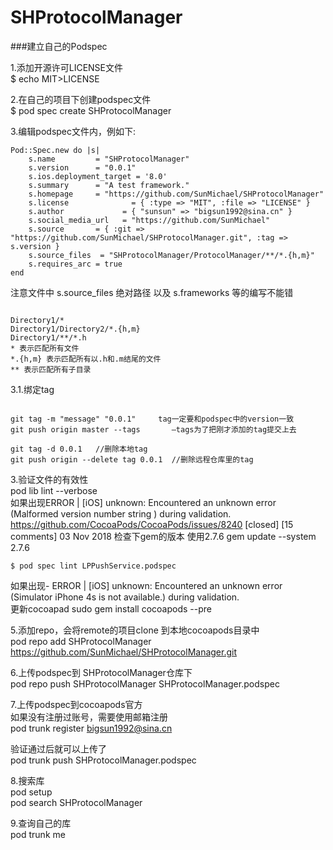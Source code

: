 # SHProtocolManager

###建立自己的Podspec     

1.添加开源许可LICENSE文件    
$ echo MIT>LICENSE

2.在自己的项目下创建podspec文件     
$ pod spec create SHProtocolManager          

3.编辑podspec文件内，例如下:          

<pre><code>Pod::Spec.new do |s|
    s.name         = "SHProtocolManager"
    s.version      = "0.0.1"
    s.ios.deployment_target = '8.0'
    s.summary      = "A test framework."
    s.homepage     = "https://github.com/SunMichael/SHProtocolManager"
    s.license              = { :type => "MIT", :file => "LICENSE" }
    s.author             = { "sunsun" => "bigsun1992@sina.cn" }
    s.social_media_url   = "https://github.com/SunMichael"
    s.source       = { :git => "https://github.com/SunMichael/SHProtocolManager.git", :tag => s.version }
    s.source_files  = "SHProtocolManager/ProtocolManager/**/*.{h,m}"
    s.requires_arc = true
end </code></pre>            

 注意文件中 s.source_files 绝对路径  以及 s.frameworks 等的编写不能错  




<pre><code>
Directory1/*
Directory1/Directory2/*.{h,m}
Directory1/**/*.h        
* 表示匹配所有文件
*.{h,m} 表示匹配所有以.h和.m结尾的文件
** 表示匹配所有子目录 </code></pre>         




3.1.绑定tag     
<pre><code>
git tag -m "message" "0.0.1"     tag一定要和podspec中的version一致
git push origin master --tags       –tags为了把刚才添加的tag提交上去   

git tag -d 0.0.1   //删除本地tag      
git push origin --delete tag 0.0.1  //删除远程仓库里的tag     </code></pre>  
               
  
3.验证文件的有效性      
  pod lib lint --verbose    
  如果出现ERROR | [iOS] unknown: Encountered an unknown error (Malformed version number string ) during validation.
   https://github.com/CocoaPods/CocoaPods/issues/8240 [closed] [15 comments]
   03 Nov 2018
 检查下gem的版本 使用2.7.6  gem update --system 2.7.6
 
 <pre><code>$ pod spec lint LPPushService.podspec       </code></pre>  
如果出现- ERROR | [iOS] unknown: Encountered an unknown error (Simulator iPhone 4s is not available.) during validation.    
更新cocoapad
sudo gem install cocoapods --pre 

5.添加repo，会将remote的项目clone 到本地cocoapods目录中     
  pod repo add SHProtocolManager https://github.com/SunMichael/SHProtocolManager.git    

6.上传podspec到 SHProtocolManager仓库下    
  pod repo push SHProtocolManager SHProtocolManager.podspec    
  
7.上传podspec到cocoapods官方     
如果没有注册过账号，需要使用邮箱注册     
  pod trunk register bigsun1992@sina.cn    

验证通过后就可以上传了    
  pod trunk push SHProtocolManager.podspec    

8.搜索库     
pod setup    
pod search SHProtocolManager    

9.查询自己的库     
pod trunk me
  

